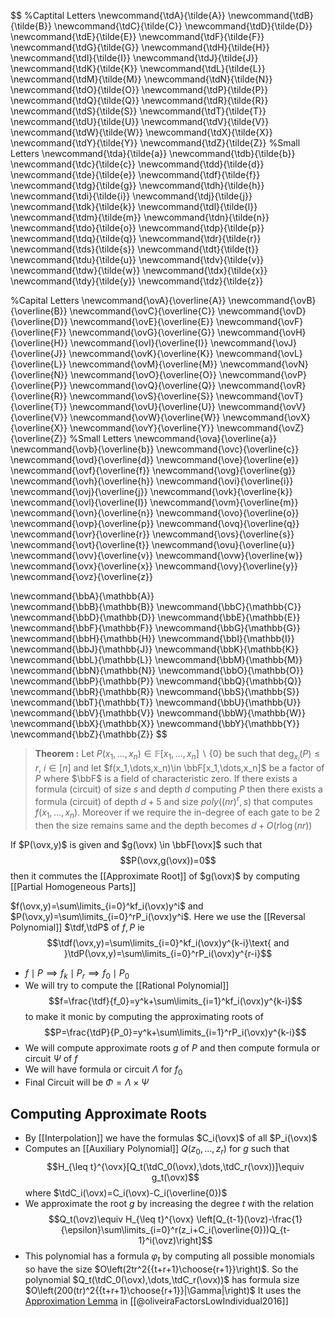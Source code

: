 $$
%Captital Letters
\newcommand{\tdA}{\tilde{A}}	\newcommand{\tdB}{\tilde{B}}
\newcommand{\tdC}{\tilde{C}}	\newcommand{\tdD}{\tilde{D}}
\newcommand{\tdE}{\tilde{E}}	\newcommand{\tdF}{\tilde{F}}
\newcommand{\tdG}{\tilde{G}}	\newcommand{\tdH}{\tilde{H}}
\newcommand{\tdI}{\tilde{I}}	\newcommand{\tdJ}{\tilde{J}}
\newcommand{\tdK}{\tilde{K}}	\newcommand{\tdL}{\tilde{L}}
\newcommand{\tdM}{\tilde{M}}	\newcommand{\tdN}{\tilde{N}}
\newcommand{\tdO}{\tilde{O}}	\newcommand{\tdP}{\tilde{P}}
\newcommand{\tdQ}{\tilde{Q}}	\newcommand{\tdR}{\tilde{R}}
\newcommand{\tdS}{\tilde{S}}	\newcommand{\tdT}{\tilde{T}}
\newcommand{\tdU}{\tilde{U}}	\newcommand{\tdV}{\tilde{V}}
\newcommand{\tdW}{\tilde{W}}	\newcommand{\tdX}{\tilde{X}}
\newcommand{\tdY}{\tilde{Y}}	\newcommand{\tdZ}{\tilde{Z}}
%Small Letters
\newcommand{\tda}{\tilde{a}}	\newcommand{\tdb}{\tilde{b}}
\newcommand{\tdc}{\tilde{c}}	\newcommand{\tdd}{\tilde{d}}
\newcommand{\tde}{\tilde{e}}	\newcommand{\tdf}{\tilde{f}}
\newcommand{\tdg}{\tilde{g}}	\newcommand{\tdh}{\tilde{h}}
\newcommand{\tdi}{\tilde{i}}	\newcommand{\tdj}{\tilde{j}}
\newcommand{\tdk}{\tilde{k}}	\newcommand{\tdl}{\tilde{l}}
\newcommand{\tdm}{\tilde{m}}	\newcommand{\tdn}{\tilde{n}}
\newcommand{\tdo}{\tilde{o}}	\newcommand{\tdp}{\tilde{p}}
\newcommand{\tdq}{\tilde{q}}	\newcommand{\tdr}{\tilde{r}}
\newcommand{\tds}{\tilde{s}}	\newcommand{\tdt}{\tilde{t}}
\newcommand{\tdu}{\tilde{u}}	\newcommand{\tdv}{\tilde{v}}
\newcommand{\tdw}{\tilde{w}}	\newcommand{\tdx}{\tilde{x}}
\newcommand{\tdy}{\tilde{y}}	\newcommand{\tdz}{\tilde{z}}

%Capital Letters
\newcommand{\ovA}{\overline{A}}	\newcommand{\ovB}{\overline{B}}
\newcommand{\ovC}{\overline{C}}	\newcommand{\ovD}{\overline{D}}
\newcommand{\ovE}{\overline{E}}	\newcommand{\ovF}{\overline{F}}
\newcommand{\ovG}{\overline{G}}	\newcommand{\ovH}{\overline{H}}
\newcommand{\ovI}{\overline{I}}	\newcommand{\ovJ}{\overline{J}}
\newcommand{\ovK}{\overline{K}}	\newcommand{\ovL}{\overline{L}}
\newcommand{\ovM}{\overline{M}}	\newcommand{\ovN}{\overline{N}}
\newcommand{\ovO}{\overline{O}}	\newcommand{\ovP}{\overline{P}}
\newcommand{\ovQ}{\overline{Q}}	\newcommand{\ovR}{\overline{R}}
\newcommand{\ovS}{\overline{S}}	\newcommand{\ovT}{\overline{T}}
\newcommand{\ovU}{\overline{U}}	\newcommand{\ovV}{\overline{V}}
\newcommand{\ovW}{\overline{W}}	\newcommand{\ovX}{\overline{X}}
\newcommand{\ovY}{\overline{Y}}	\newcommand{\ovZ}{\overline{Z}}
%Small Letters
\newcommand{\ova}{\overline{a}}	\newcommand{\ovb}{\overline{b}}
\newcommand{\ovc}{\overline{c}}	\newcommand{\ovd}{\overline{d}}
\newcommand{\ove}{\overline{e}}	\newcommand{\ovf}{\overline{f}}
\newcommand{\ovg}{\overline{g}}	\newcommand{\ovh}{\overline{h}}
\newcommand{\ovi}{\overline{i}}	\newcommand{\ovj}{\overline{j}}
\newcommand{\ovk}{\overline{k}}	\newcommand{\ovl}{\overline{l}}
\newcommand{\ovm}{\overline{m}}	\newcommand{\ovn}{\overline{n}}
\newcommand{\ovo}{\overline{o}}	\newcommand{\ovp}{\overline{p}}
\newcommand{\ovq}{\overline{q}}	\newcommand{\ovr}{\overline{r}}
\newcommand{\ovs}{\overline{s}}	\newcommand{\ovt}{\overline{t}}
\newcommand{\ovu}{\overline{u}}	\newcommand{\ovv}{\overline{v}}
\newcommand{\ovw}{\overline{w}}	\newcommand{\ovx}{\overline{x}}
\newcommand{\ovy}{\overline{y}}	\newcommand{\ovz}{\overline{z}}


\newcommand{\bbA}{\mathbb{A}}	
\newcommand{\bbB}{\mathbb{B}}
\newcommand{\bbC}{\mathbb{C}}	
\newcommand{\bbD}{\mathbb{D}}
\newcommand{\bbE}{\mathbb{E}}	
\newcommand{\bbF}{\mathbb{F}}
\newcommand{\bbG}{\mathbb{G}}	
\newcommand{\bbH}{\mathbb{H}}
\newcommand{\bbI}{\mathbb{I}}	
\newcommand{\bbJ}{\mathbb{J}}
\newcommand{\bbK}{\mathbb{K}}	
\newcommand{\bbL}{\mathbb{L}}
\newcommand{\bbM}{\mathbb{M}}	
\newcommand{\bbN}{\mathbb{N}}
\newcommand{\bbO}{\mathbb{O}}	
\newcommand{\bbP}{\mathbb{P}}
\newcommand{\bbQ}{\mathbb{Q}}	
\newcommand{\bbR}{\mathbb{R}}
\newcommand{\bbS}{\mathbb{S}}	
\newcommand{\bbT}{\mathbb{T}}
\newcommand{\bbU}{\mathbb{U}}	
\newcommand{\bbV}{\mathbb{V}}
\newcommand{\bbW}{\mathbb{W}}	
\newcommand{\bbX}{\mathbb{X}}
\newcommand{\bbY}{\mathbb{Y}}	
\newcommand{\bbZ}{\mathbb{Z}}
$$
>**Theorem :** Let $P(x_1,\dots,x_n)\in \mathbb{F}[x_1,\dots,x_n]\backslash \{0\}$ be such that $\deg_{x_i}(P)\leq r$,  $i\in[n]$ and let $f(x_1,\dots,x_n)\in \bbF[x_1,\dots,x_n]$ be a factor of $P$ where $\bbF$ is a field of characteristic zero. If there exists a formula (circuit) of size $s$ and depth $d$ computing $P$ then there exists a formula (circuit) of depth $d+5$ and size $poly((nr)^r,s)$ that computes $f(x_1,\dots,x_n)$. Moreover if we require the in-degree of each gate to be 2 then the size remains same and the depth becomes $d+O(r\log(nr))$ 


 If $P(\ovx,y)$ is given and $g(\ovx) \in \bbF[\ovx]$  such that $$P(\ovx,g(\ovx))=0$$then it commutes the [[Approximate Root]] of $g(\ovx)$ by computing [[Partial Homogeneous Parts]] 

$f(\ovx,y)=\sum\limits_{i=0}^kf_i(\ovx)y^i$ and $P(\ovx,y)=\sum\limits_{i=0}^rP_i(\ovx)y^i$.  Here we use the [[Reversal Polynomial]] $\tdf,\tdP$  of $f,P$ ie $$\tdf(\ovx,y)=\sum\limits_{i=0}^kf_i(\ovx)y^{k-i}\text{ and }\tdP(\ovx,y)=\sum\limits_{i=0}^rP_i(\ovx)y^{r-i}$$
- $f\mid P\implies f_k\mid P_r \implies f_0\mid P_0$  
- We will try to compute the [[Rational Polynomial]] $$f=\frac{\tdf}{f_0}=y^k+\sum\limits_{i=1}^kf_i(\ovx)y^{k-i}$$ 
 to make it monic by computing the  approximating roots of $$P=\frac{\tdP}{P_0}=y^k+\sum\limits_{i=1}^rP_i(\ovx)y^{k-i}$$
- We will compute approximate roots $g$ of $P$ and then compute formula or circuit $\Psi$ of $f$
- We will have formula or circuit $\Lambda$ for $f_0$
- Final Circuit will be $\Phi=\Lambda\times \Psi$

## Computing Approximate Roots
- By [[Interpolation]] we have the formulas $C_i(\ovx)$ of all $P_i(\ovx)$ 
- Computes an [[Auxiliary Polynomial]] $Q(z_0,\dots,z_r)$ for $g$ such that $$H_{\leq t}^{\ovx}[Q_t(\tdC_0(\ovx),\dots,\tdC_r(\ovx))]\equiv g_t(\ovx)$$ where $\tdC_i(\ovx)=C_i(\ovx)-C_i(\overline{0})$ 
- We approximate the root $g$ by increasing the degree $t$ with the relation $$Q_t(\ovz)\equiv H_{\leq t}^{\ovx} \left[Q_{t-1}(\ovz)-\frac{1}{\epsilon}\sum\limits_{i=0}^r(z_i+C_i(\overline{0}))Q_{t-1}^i(\ovz)\right]$$
- This polynomial has a formula $\varphi_t$ by computing all possible monomials so have the size $O\left(2tr^2{{t+r+1}\choose{r+1}}\right)$. So the polynomial $Q_t(\tdC_0(\ovx),\dots,\tdC_r(\ovx))$ has formula size $O\left(200(tr)^2{{t+r+1}\choose{r+1}}|\Gamma|\right)$ 
It uses the [Approximation Lemma](./Approximate%20Root.md) in [[@oliveiraFactorsLowIndividual2016]]
